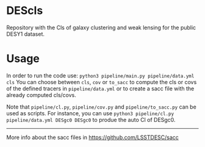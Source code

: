 # DEScls
Repository with the Cls of galaxy clustering and weak lensing for the public DESY1 dataset.

# Usage
In order to run the code use:
`python3 pipeline/main.py pipeline/data.yml cls`
You can choose between `cls`, `cov` or `to_sacc` to compute the cls or covs of the defined tracers in `pipeline/data.yml` or to create a sacc file with the already computed cls/covs.

Note that `pipeline/cl.py`, `pipeline/cov.py` and `pipeline/to_sacc.py` can be used as scripts. For instance, you can use `python3 pipeline/cl.py pipeline/data.yml DESgc0 DESgc0` to produe the auto Cl of DESgc0.

--- 
More info about the sacc files in https://github.com/LSSTDESC/sacc
